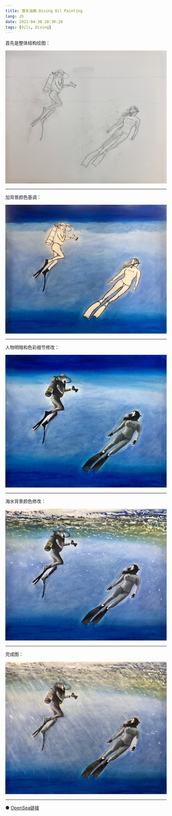 ```yaml
---
title: 潜水油画-Diving Oil Painting
lang: zh
date: 2022-04-30 20:30:20
tags: [Oils, Diving]
---
```


首先是整体结构绘图：

![diving](/image/Oils/diving/diving_1.jpeg)

----------------------------------------  

加背景颜色基调：

![diving](/image/Oils/diving/diving_2.jpeg)

----------------------------------------  

人物明暗和色彩细节修改：

![diving](/image/Oils/diving/diving_3.jpeg)

----------------------------------------  

海水背景颜色修改：

![diving](/image/Oils/diving/diving_4.jpeg)

----------------------------------------  

完成图：

![diving](/image/Oils/diving/diving_5.jpeg)

----------------------------------------  

● [OpenSea链接](https://opensea.io/assets/ethereum/0x495f947276749ce646f68ac8c248420045cb7b5e/5538608732828411082250453030091092578936762873171210564831323263221255634945 "Diving Oil Painting")

<nft-card
contractAddress="0x495f947276749ce646f68ac8c248420045cb7b5e"
tokenId="5538608732828411082250453030091092578936762873171210564831323263221255634945">
</nft-card>
<script src="https://unpkg.com/embeddable-nfts/dist/nft-card.min.js"></script>
